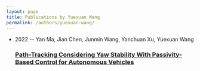 ```yaml
---
layout: page
title: Publications by Yuexuan Wang
permalink: /authors/yuexuan-wang/
---
```


<ul class="post-list">
<li><span class='post-meta'>2022 -- Yan Ma, Jian Chen, Junmin Wang, Yanchuan Xu, Yuexuan Wang</span><h3><a class='post-link' href='../../path-tracking-considering-yaw-stability-with-passivity-based-control-for-autonomous-vehicles'>Path-Tracking Considering Yaw Stability With Passivity-Based Control for Autonomous Vehicles</a></h3></li>

</ul>
